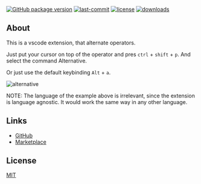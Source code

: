  [![GitHub package version](https://img.shields.io/github/package-json/v/DNonov/alternative.svg)](./package.json) [![last-commit](https://img.shields.io/github/last-commit/DNonov/alternative.svg)](./package.json) [![license](https://img.shields.io/github/license/DNonov/alternative)](./LICENSE.md) [![downloads](https://img.shields.io/visual-studio-marketplace/d/DimitarNonov.alternative)](https://marketplace.visualstudio.com/items?itemName=DimitarNonov.alternative)

## About

This is a vscode extension, that alternate operators.

Just put your cursor on top of the operator and pres `ctrl` + `shift` + `p`.
And select the command Alternative.

Or just use the default keybinding `Alt` + `a`.

![alternative](https://raw.githubusercontent.com/DNonov/lightDelight/master/img/example.gif)

NOTE: The language of the example above is irrelevant, since the extension is
language agnostic. It would work the same way in any other language.

## Links
* [GitHub](https://github.com/DNonov/alternative)
* [Marketplace](https://marketplace.visualstudio.com/items?itemName=DimitarNonov.alternative)

## License
[MIT](./LICENSE.md)

